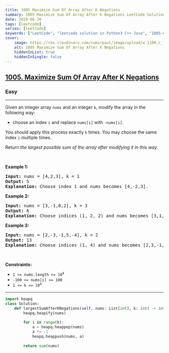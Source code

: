 ```yaml
---
title: 1005 Maximize Sum Of Array After K Negations
summary: 1005 Maximize Sum Of Array After K Negations LeetCode Solution Explained
date: 2020-06-20
tags: [leetcode]
series: [leetcode]
keywords: ["LeetCode", "leetcode solution in Python3 C++ Java", "1005-maximize-sum-of-array-after-k-negations LeetCode Solution Explained"]
cover:
    image: https://res.cloudinary.com/samirpaul/image/upload/w_1100,c_fit,co_rgb:FFFFFF,l_text:Arial_75_bold:1005 Maximize Sum Of Array After K Negations - Solution Explained/problem-solving.webp
    alt: 1005 Maximize Sum Of Array After K Negations
    hiddenInList: true
    hiddenInSingle: false
---
```



<h2><a href="https://leetcode.com/problems/maximize-sum-of-array-after-k-negations/">1005. Maximize Sum Of Array After K Negations</a></h2><h3>Easy</h3><hr><div><p>Given an integer array <code>nums</code> and an integer <code>k</code>, modify the array in the following way:</p>

<ul>
	<li>choose an index <code>i</code> and replace <code>nums[i]</code> with <code>-nums[i]</code>.</li>
</ul>

<p>You should apply this process exactly <code>k</code> times. You may choose the same index <code>i</code> multiple times.</p>

<p>Return <em>the largest possible sum of the array after modifying it in this way</em>.</p>

<p>&nbsp;</p>
<p><strong>Example 1:</strong></p>

<pre><strong>Input:</strong> nums = [4,2,3], k = 1
<strong>Output:</strong> 5
<strong>Explanation:</strong> Choose index 1 and nums becomes [4,-2,3].
</pre>

<p><strong>Example 2:</strong></p>

<pre><strong>Input:</strong> nums = [3,-1,0,2], k = 3
<strong>Output:</strong> 6
<strong>Explanation:</strong> Choose indices (1, 2, 2) and nums becomes [3,1,0,2].
</pre>

<p><strong>Example 3:</strong></p>

<pre><strong>Input:</strong> nums = [2,-3,-1,5,-4], k = 2
<strong>Output:</strong> 13
<strong>Explanation:</strong> Choose indices (1, 4) and nums becomes [2,3,-1,5,4].
</pre>

<p>&nbsp;</p>
<p><strong>Constraints:</strong></p>

<ul>
	<li><code>1 &lt;= nums.length &lt;= 10<sup>4</sup></code></li>
	<li><code>-100 &lt;= nums[i] &lt;= 100</code></li>
	<li><code>1 &lt;= k &lt;= 10<sup>4</sup></code></li>
</ul>
</div>

---




```python
import heapq
class Solution:
    def largestSumAfterKNegations(self, nums: List[int], k: int) -> int:
        heapq.heapify(nums)
        
        for i in range(k):
            a = heapq.heappop(nums)
            a *= -1
            heapq.heappush(nums, a)
        
        return sum(nums)
```
